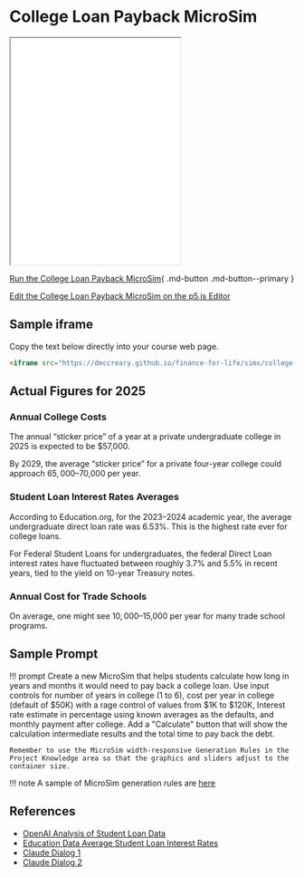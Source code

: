 # College Loan Payback MicroSim

<iframe src="main.html" height="400" scrolling="no"></iframe>

[Run the College Loan Payback MicroSim](./main.html){ .md-button .md-button--primary }

[Edit the College Loan Payback MicroSim on the p5.js Editor](https://editor.p5js.org/dmccreary/sketches/kcT3QeTWq)

## Sample iframe

Copy the text below directly into your course web page.

```html
<iframe src="https://dmccreary.github.io/finance-for-life/sims/college-loan-payback/main.html" height="400"  scrolling="no"></iframe>
```

## Actual Figures for 2025

### Annual College Costs

The annual “sticker price” of a year at a private undergraduate college in 2025 is expected to be $57,000.

By 2029, the average “sticker price” for a private four-year college could approach 
$65,000–$70,000 per year.

### Student Loan Interest Rates Averages

According to Education.org, for the 2023–2024 academic year, the average undergraduate direct loan rate was 6.53%.  This is the highest rate ever for college loans.

For Federal Student Loans for undergraduates, the federal Direct Loan interest rates have fluctuated between roughly 3.7% and 5.5% in recent years, tied to the yield on 10-year Treasury notes.

### Annual Cost for Trade Schools

On average, one might see $10,000–$15,000 per year for many trade school programs.

## Sample Prompt

!!! prompt
    Create a new MicroSim that helps students calculate how long in years and months it would need to pay back a college loan.  Use input controls for number of years in college (1 to 6), cost per year in college (default of $50K) with a rage control of values from $1K to $120K, Interest rate estimate in percentage using known averages as the defaults, and monthly payment after college.  Add a "Calculate" button that will show the calculation intermediate results and the total time to pay back the debt.

    Remember to use the MicroSim width-responsive Generation Rules in the Project Knowledge area so that the graphics and sliders adjust to the container size.

!!! note
    A sample of MicroSim generation rules are [here](https://dmccreary.github.io/microsims/rules/standard-rules/)

## References

* [OpenAI Analysis of Student Loan Data](https://chatgpt.com/share/67e2c078-a9f4-8001-8a00-cb429fc8ec69)
* [Education Data Average Student Loan Interest Rates](https://educationdata.org/average-student-loan-interest-rate)
* [Claude Dialog 1](https://claude.ai/share/17dd8024-5969-4453-aca1-8c616fc793ba)
* [Claude Dialog 2](https://claude.ai/share/e3d10094-c436-4fe2-b229-1b41b5004a09)
